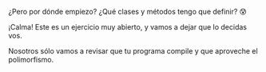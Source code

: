 ¿Pero por dónde empiezo? ¿Qué clases y métodos tengo que definir? :cold_sweat:

¡Calma! Este es un ejercicio muy abierto, y vamos a dejar que lo decidas vos. 

Nosotros sólo vamos a revisar que tu programa compile y que aproveche el polimorfismo. 